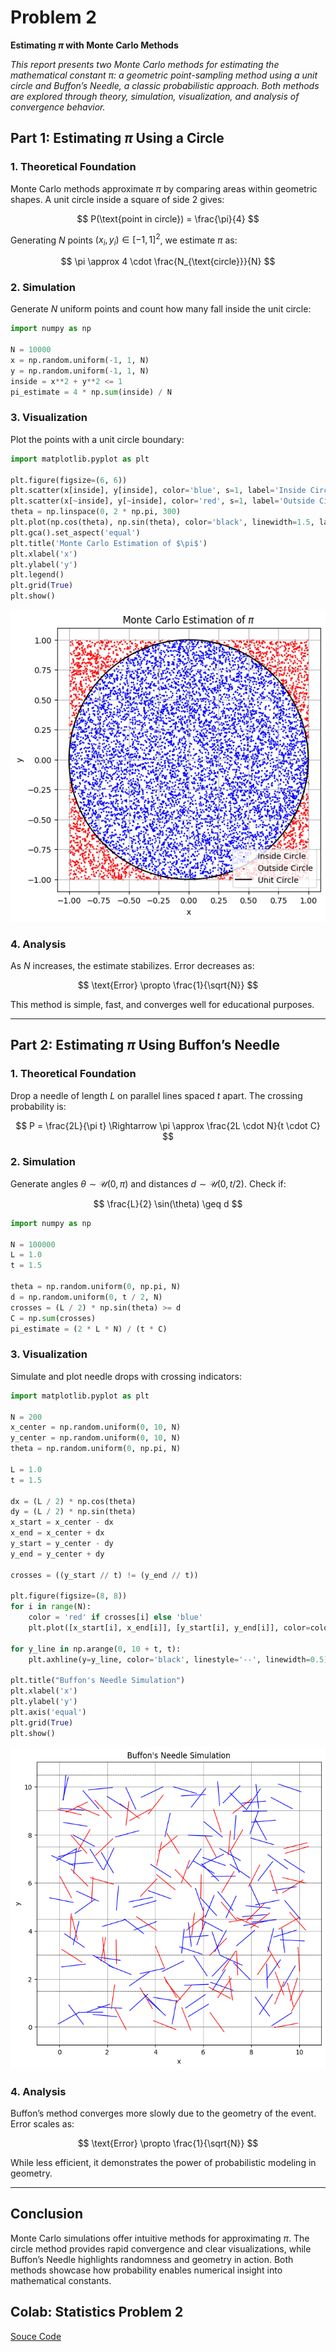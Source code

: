 # Problem 2

**Estimating $\pi$ with Monte Carlo Methods**

*This report presents two Monte Carlo methods for estimating the mathematical constant $\pi$: a geometric point-sampling method using a unit circle and Buffon’s Needle, a classic probabilistic approach. Both methods are explored through theory, simulation, visualization, and analysis of convergence behavior.*

## Part 1: Estimating $\pi$ Using a Circle

### 1. Theoretical Foundation

Monte Carlo methods approximate $\pi$ by comparing areas within geometric shapes. A unit circle inside a square of side 2 gives:

$$
P(\text{point in circle}) = \frac{\pi}{4}
$$

Generating $N$ points $(x_i, y_i) \in [-1, 1]^2$, we estimate $\pi$ as:

$$
\pi \approx 4 \cdot \frac{N_{\text{circle}}}{N}
$$

### 2. Simulation

Generate $N$ uniform points and count how many fall inside the unit circle:

```python
import numpy as np

N = 10000
x = np.random.uniform(-1, 1, N)
y = np.random.uniform(-1, 1, N)
inside = x**2 + y**2 <= 1
pi_estimate = 4 * np.sum(inside) / N
```

### 3. Visualization

Plot the points with a unit circle boundary:

```python
import matplotlib.pyplot as plt

plt.figure(figsize=(6, 6))
plt.scatter(x[inside], y[inside], color='blue', s=1, label='Inside Circle')
plt.scatter(x[~inside], y[~inside], color='red', s=1, label='Outside Circle')
theta = np.linspace(0, 2 * np.pi, 300)
plt.plot(np.cos(theta), np.sin(theta), color='black', linewidth=1.5, label='Unit Circle')
plt.gca().set_aspect('equal')
plt.title('Monte Carlo Estimation of $\pi$')
plt.xlabel('x')
plt.ylabel('y')
plt.legend()
plt.grid(True)
plt.show()
```
![Monte Carlo Estimation of PI](../../_pics/Physics/6%20Statistics/Problem_2/monte-carlo-estimation-of-pi.png)

### 4. Analysis

As $N$ increases, the estimate stabilizes. Error decreases as:

$$
\text{Error} \propto \frac{1}{\sqrt{N}}
$$

This method is simple, fast, and converges well for educational purposes.

---

## Part 2: Estimating $\pi$ Using Buffon’s Needle

### 1. Theoretical Foundation

Drop a needle of length $L$ on parallel lines spaced $t$ apart. The crossing probability is:

$$
P = \frac{2L}{\pi t} \Rightarrow \pi \approx \frac{2L \cdot N}{t \cdot C}
$$

### 2. Simulation

Generate angles $\theta \sim \mathcal{U}(0, \pi)$ and distances $d \sim \mathcal{U}(0, t/2)$. Check if:

$$
\frac{L}{2} \sin(\theta) \geq d
$$

```python
import numpy as np

N = 100000
L = 1.0
t = 1.5

theta = np.random.uniform(0, np.pi, N)
d = np.random.uniform(0, t / 2, N)
crosses = (L / 2) * np.sin(theta) >= d
C = np.sum(crosses)
pi_estimate = (2 * L * N) / (t * C)
```

### 3. Visualization

Simulate and plot needle drops with crossing indicators:

```python
import matplotlib.pyplot as plt

N = 200
x_center = np.random.uniform(0, 10, N)
y_center = np.random.uniform(0, 10, N)
theta = np.random.uniform(0, np.pi, N)

L = 1.0
t = 1.5

dx = (L / 2) * np.cos(theta)
dy = (L / 2) * np.sin(theta)
x_start = x_center - dx
x_end = x_center + dx
y_start = y_center - dy
y_end = y_center + dy

crosses = ((y_start // t) != (y_end // t))

plt.figure(figsize=(8, 8))
for i in range(N):
    color = 'red' if crosses[i] else 'blue'
    plt.plot([x_start[i], x_end[i]], [y_start[i], y_end[i]], color=color, linewidth=1)

for y_line in np.arange(0, 10 + t, t):
    plt.axhline(y=y_line, color='black', linestyle='--', linewidth=0.5)

plt.title("Buffon's Needle Simulation")
plt.xlabel('x')
plt.ylabel('y')
plt.axis('equal')
plt.grid(True)
plt.show()
```
![Buffon's Needle Simulation](../../_pics/Physics/6%20Statistics/Problem_2/buffon-needle-simulation.png)

### 4. Analysis

Buffon’s method converges more slowly due to the geometry of the event. Error scales as:

$$
\text{Error} \propto \frac{1}{\sqrt{N}}
$$

While less efficient, it demonstrates the power of probabilistic modeling in geometry.

---

## Conclusion

Monte Carlo simulations offer intuitive methods for approximating $\pi$. The circle method provides rapid convergence and clear visualizations, while Buffon’s Needle highlights randomness and geometry in action. Both methods showcase how probability enables numerical insight into mathematical constants.

## Colab: Statistics Problem 2
[Souce Code](https://colab.research.google.com/drive/1qac6E1WaORLxslxGJ4dQI_IMBSB2R73m?usp=sharing)
